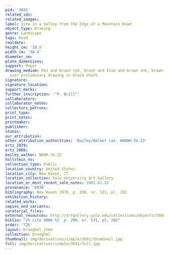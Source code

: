 ```yaml
---
pid: '3691'
related_ids: 
related_images: 
label: View in a Valley from the Edge of a Mountain Road
object_type: Drawing
genre: Landscape
tags: Road
realdate: 
height_cm: '19.5'
width_cm: '30.4'
diameter_cm: 
plate_dimensions: 
support: Paper
drawing_medium: Pen and brown ink, brush and blue and brown ink, brown and blue wash,
  over preliminary drawing in black chalk
signature: 
signature_location: 
support_marks: 
further_inscription: '"P. Brill"'
collaborators: 
collaborator_notes: 
collectors_patrons: 
print_type: 
print_notes: 
printmaker: 
publisher: 
states: 
our_attribution: 
other_attribution_authorities: 'Bailey/Walker cat. #NEWH.YU.23'
ertz_1979: 
ertz_2008: 
bailey_walker: NEWH.YU.23
hollstein_no: 
collection_type: Public
location_country: United States
location_city: New Haven, CT
location_collection: Yale University Art Gallery
location_or_most_recent_sale_notes: 1961.62.52
provenance: '6930'
bibliography: New Haven 1970, p. 290, nr. 531, pl. 282
exhibition_history: 
related_works: 
copies_and_variants: 
curatorial_files: 
external_resources: http://artgallery.yale.edu/collections/objects/58609
biblio: "{% cite 9006 %}  p. 290, nr. 531, pl. 282"
order: '726'
layout: brueghel_item
collection: brueghel
thumbnail: img/derivatives/simple/3691/thumbnail.jpg
full: img/derivatives/simple/3691/full.jpg
---
```

